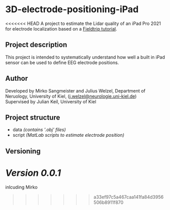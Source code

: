 # 3D-electrode-positioning-iPad
<<<<<<< HEAD
A project to estimate the Lidar quality of an iPad Pro 2021 for electrode localization based on a [Fieldtrip tutorial](https://www.fieldtriptoolbox.org/tutorial/electrode/).

## Project description
This project is intended to systematically understand how well a built in iPad sensor can be used to define EEG electrode positions.

## Author
Developed by Mirko Sangmeister and Julius Welzel, Department of Neruology, University of Kiel, (j.welzel@neurologie.uni-kiel.de) <br>
Supervised by Julian Keil, University of Kiel<br>

## Project structure
* data *(contains '.obj' files)*
* script *(MatLab scripts to estimate electrode position)*

## Versioning
*Version 0.0.1*
=======
 
inlcuding Mirko
>>>>>>> a33ef97c5a467caa141fa84d3956506b8911f870
